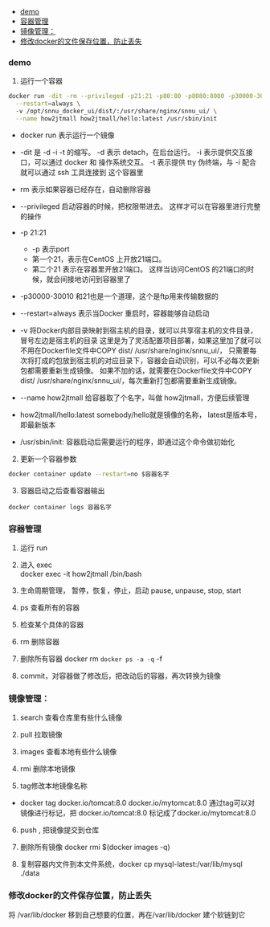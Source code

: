 
<!-- vim-markdown-toc GFM -->

- [demo](#demo)
- [容器管理](#容器管理)
- [镜像管理：](#镜像管理)
- [修改docker的文件保存位置，防止丢失](#修改docker的文件保存位置防止丢失)

<!-- vim-markdown-toc -->



### demo  
1. 运行一个容器

  ``` sh
  docker run -dit -rm --privileged -p21:21 -p80:80 -p8080:8080 -p30000-30010:30000-30010 \
    --restart=always \ 
    -v /opt/snnu_docker_ui/dist/:/usr/share/nginx/snnu_ui/ \
    --name how2jtmall how2jtmall/hello:latest /usr/sbin/init
  ```
    
  - docker run 表示运行一个镜像

  - -dit 是 -d -i -t 的缩写。 
      -d 表示 detach，在后台运行。 
      -i 表示提供交互接口，可以通过 docker 和 操作系统交互。 
      -t 表示提供 tty 伪终端，与 -i 配合就可以通过 ssh 工具连接到 这个容器里

  - rm 表示如果容器已经存在，自动删除容器

  - --privileged 启动容器的时候，把权限带进去。 这样才可以在容器里进行完整的操作

  - -p 21:21 
    - -p 表示port
    - 第一个21，表示在CentOS 上开放21端口。 
    - 第二个21 表示在容器里开放21端口。 这样当访问CentOS 的21端口的时候，就会间接地访问到容器里了

  - -p30000-30010 和21也是一个道理，这个是ftp用来传输数据的

  - --restart=always 表示当Docker 重启时，容器能够自动启动

  - -v 将Docker内部目录映射到宿主机的目录，就可以共享宿主机的文件目录，冒号左边是宿主机的目录
      这里是为了灵活配置项目部署，如果这里加了就可以不用在Dockerfile文件中COPY dist/ /usr/share/nginx/snnu_ui/，
      只需要每次将打成的包放到宿主机的对应目录下，容器会自动识别，可以不必每次更新包都需要重新生成镜像。
      如果不加的话，就需要在Dockerfile文件中COPY dist/ /usr/share/nginx/snnu_ui/，每次重新打包都需要重新生成镜像。

  - --name how2jtmall 给容器取了个名字，叫做 how2jtmall，方便后续管理

  - how2jtmall/hello:latest somebody/hello就是镜像的名称， latest是版本号，即最新版本

  - /usr/sbin/init: 容器启动后需要运行的程序，即通过这个命令做初始化


2. 更新一个容器参数
  ``` sh
  docker container update --restart=no $容器名字
  ```

3. 容器启动之后查看容器输出
  ```
  docker container logs 容器名字
  ```



### 容器管理
1. 运行 run

2. 进入 exec  
   docker exec -it how2jtmall /bin/bash

3. 生命周期管理， 暂停，恢复，停止，启动 pause, unpause, stop, start

4. ps 查看所有的容器

5. 检查某个具体的容器

6. rm 删除容器

7. 删除所有容器
   docker rm `docker ps -a -q` -f

8. commit，对容器做了修改后，把改动后的容器，再次转换为镜像


### 镜像管理：
1. search 查看仓库里有些什么镜像

2. pull 拉取镜像

3. images 查看本地有些什么镜像

4. rmi 删除本地镜像

5. tag修改本地镜像名称  
  - docker tag docker.io/tomcat:8.0 docker.io/mytomcat:8.0
  通过tag可以对镜像进行标记，把 docker.io/tomcat:8.0 标记成了docker.io/mytomcat:8.0

6. push , 把镜像提交到仓库

7. 删除所有镜像 docker rmi $(docker images -q)

8. 复制容器内文件到本文件系统，docker cp mysql-latest:/var/lib/mysql ./data


### 修改docker的文件保存位置，防止丢失
将 /var/lib/docker 移到自己想要的位置，再在/var/lib/docker 建个软链到它

